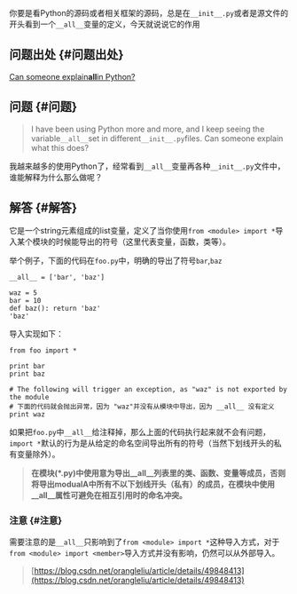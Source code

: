 你要是看Python的源码或者相关框架的源码，总是在`__init__.py`或者是源文件的开头看到一个`__all__`变量的定义，今天就说说它的作用



  


## 问题出处 {#问题出处}

[Can someone explain**all**in Python?](http://stackoverflow.com/questions/44834/can-someone-explain-all-in-python)

## 问题 {#问题}

> I have been using Python more and more, and I keep seeing the variable`__all__`set in different`__init__.py`files. Can someone explain what this does?

我越来越多的使用Python了，经常看到`__all__`变量再各种`__init__.py`文件中，谁能解释为什么那么做呢？

## 解答 {#解答}

它是一个string元素组成的list变量，定义了当你使用`from <module> import *`导入某个模块的时候能导出的符号（这里代表变量，函数，类等）。

举个例子，下面的代码在`foo.py`中，明确的导出了符号`bar`,`baz`

```
__all__ = ['bar', 'baz']

waz = 5
bar = 10
def baz(): return 'baz'
'baz'
```

导入实现如下：

```
from foo import *

print bar
print baz

# The following will trigger an exception, as "waz" is not exported by the module
# 下面的代码就会抛出异常，因为 "waz"并没有从模块中导出，因为 __all__ 没有定义
print waz
```

如果把`foo.py`中`__all__`给注释掉，那么上面的代码执行起来就不会有问题，`import *`默认的行为是从给定的命名空间导出所有的符号（当然下划线开头的私有变量除外）。

> **在模块\(\*.py\)中使用意为导出\_\_all\_\_列表里的类、函数、变量等成员，否则将导出modualA中所有不以下划线开头（私有）的成员，在模块中使用\_\_all\_\_属性可避免在相互引用时的命名冲突。**

### 注意 {#注意}

需要注意的是`__all__`只影响到了`from <module> import *`这种导入方式，对于`from <module> import <member>`导入方式并没有影响，仍然可以从外部导入。

> [https://blog.csdn.net/orangleliu/article/details/49848413](https://blog.csdn.net/orangleliu/article/details/49848413)



